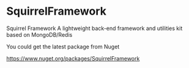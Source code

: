 # SquirrelFramework

Squirrel Framework
A lightweight back-end framework and utilities kit based on MongoDB/Redis

You could get the latest package from Nuget

https://www.nuget.org/packages/SquirrelFramework
